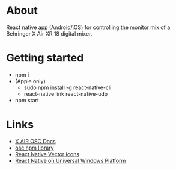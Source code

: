 # About

React native app (Android/iOS) for controlling the monitor mix of a Behringer X Air XR 18 digital mixer.

# Getting started

* npm i
* (Apple only)
  * sudo npm install -g react-native-cli
  * react-native link react-native-udp
* npm start

# Links

* [X AIR OSC Docs](https://forum.musictri.be/showthread.php?8362-X-AIR-OSC-Documentation-Release)
* [osc npm library](https://www.npmjs.com/package/osc)
* [React Native Vector Icons](https://oblador.github.io/react-native-vector-icons/)
* [React Native on Universal Windows Platform](https://github.com/Microsoft/react-native-windows)
